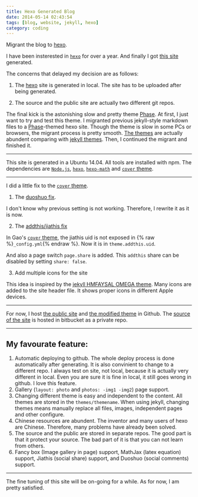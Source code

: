 ```yaml
---
title: Hexo Generated Blog 
date: 2014-05-14 02:43:54
tags: [blog, website, jekyll, hexo]
category: coding
---
```


Migrant the blog to [hexo](http://hexo.io/).

<!--more-->

I have been insterested in [`hexo`](http://hexo.io/) for over a year. And finally I got [this site](http://quxiaofeng.me) generated.

The concerns that delayed my decision are as follows:

1. The [hexo](http://hexo.io/) site is generated in local. The site has to be uploaded after being generated.

2. The source and the public site are actually two different git repos.

The final kick is the astonishing slow and pretty theme [Phase](http://zespia.tw/blog/2012/12/07/hexo-theme-phase/). At first, I just want to try and test this theme. I migranted previous jekyll-style markdown files to a [Phase](http://zespia.tw/blog/2012/12/07/hexo-theme-phase/)-themed hexo site. Though the theme is slow in some PCs or browsers, the migrant process is pretty smooth. [The themes](https://github.com/tommy351/hexo/wiki/Themes) are actually abundent comparing with [jekyll themes](http://jekyllthemes.org/). Then, I continued the migrant and finished it.

---

This site is generated in a Ubuntu 14.04. All tools are installed with npm. The dependencies are [`Node.js`](https://github.com/joyent/node/wiki/Installing-Node.js-via-package-manager), [`hexo`](http://hexo.io/docs/index.html), [`hexo-math`](http://catx.me/2014/03/09/hexo-mathjax-plugin/) and [`cover` theme](https://github.com/daisygao/hexo-themes-cover).

---

I did a little fix to the [`cover` theme](https://github.com/daisygao/hexo-themes-cover).

1. The [duoshuo fix](https://github.com/quxiaofeng/hexo-themes-cover/commit/8e9ac9dd1748fad96af2ec260b6994fde0c438c7#diff-9f6b1a858766407dc868689e3495f0de).

I don't know why previous setting is not working. Therefore, I rewrite it as it is now.

2. The [addthis/jiathis fix](https://github.com/quxiaofeng/hexo-themes-cover/commit/8e9ac9dd1748fad96af2ec260b6994fde0c438c7#diff-9f6b1a858766407dc868689e3495f0de) 

In Gao's [`cover` theme](https://github.com/daisygao/hexo-themes-cover), the jiathis uid is not exposed in {% raw %}`_config.yml`{% endraw %}. Now it is in `theme.addthis.uid`.

And also a page switch `page.share` is added. This `addthis` share can be disabled by setting `share: false`.

3. Add multiple icons for the site

This idea is inspired by the [jekyll HMFAYSAL OMEGA theme](http://jekyllthemes.org/themes/hmfaysal-omega-theme/). Many icons are added to the site header file. It shows proper icons in different Apple devices.

---

For now, I host [the public site](https://github.com/quxiaofeng/quxiaofeng.github.io) and [the modified theme](https://github.com/quxiaofeng/hexo-themes-cover) in Github. The [source of the site](https://bitbucket.org/quxiaofeng/hexo-migrant) is hosted in bitbucket as a private repo.

---

## My favourate feature:

1. Automatic deploying to github. The whole deploy process is done automatically after generating. It is also convinient to change to a different repo. I always test on site, not local, because it is actually very different in local. Even you are sure it is fine in local, it still goes wrong in github. I love this feature.
2. Gallery (`layout: photo` and `photos: -img1 -img2`) page support.
3. Changing different theme is easy and independent to the content. All themes are stored in the `themes/themename`. When using jekyll, changing themes means manually replace all files, images, independent pages and other configure.
4. Chinese resources are abundent. The inventor and many users of hexo are Chinese. Therefore, many problems have already been solved.
5. The source and the public are stored in separate repos. The good part is that it protect your source. The bad part of it is that you can not learn from others.
6. Fancy box (Image gallery in page) support, MathJax (latex equation) support, Jiathis (social share) support, and Duoshuo (social comments) support.

---

The fine tuning of this site will be on-going for a while. As for now, I am pretty satisfied.